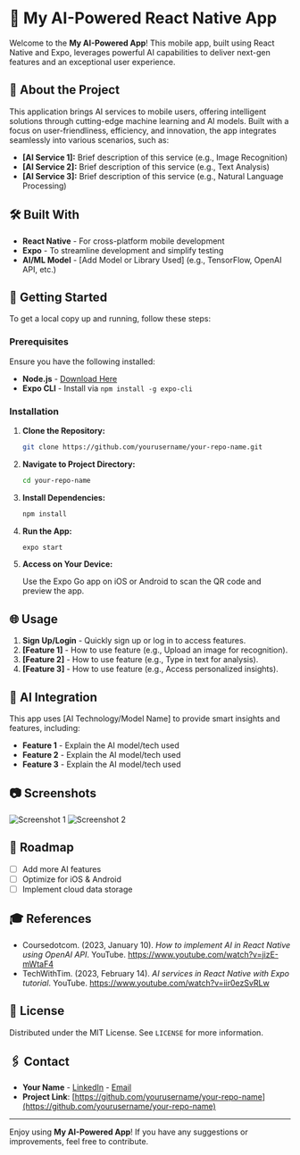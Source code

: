 # 📱 My AI-Powered React Native App

Welcome to the **My AI-Powered App**! This mobile app, built using React Native and Expo, leverages powerful AI capabilities to deliver next-gen features and an exceptional user experience.

## 🧠 About the Project

This application brings AI services to mobile users, offering intelligent solutions through cutting-edge machine learning and AI models. Built with a focus on user-friendliness, efficiency, and innovation, the app integrates seamlessly into various scenarios, such as:

- **[AI Service 1]:** Brief description of this service (e.g., Image Recognition)
- **[AI Service 2]:** Brief description of this service (e.g., Text Analysis)
- **[AI Service 3]:** Brief description of this service (e.g., Natural Language Processing)

## 🛠️ Built With

- **React Native** - For cross-platform mobile development
- **Expo** - To streamline development and simplify testing
- **AI/ML Model** - [Add Model or Library Used] (e.g., TensorFlow, OpenAI API, etc.)

## 🚀 Getting Started

To get a local copy up and running, follow these steps:

### Prerequisites

Ensure you have the following installed:

- **Node.js** - [Download Here](https://nodejs.org/)
- **Expo CLI** - Install via `npm install -g expo-cli`

### Installation

1. **Clone the Repository:**

    ```bash
    git clone https://github.com/yourusername/your-repo-name.git
    ```

2. **Navigate to Project Directory:**

    ```bash
    cd your-repo-name
    ```

3. **Install Dependencies:**

    ```bash
    npm install
    ```

4. **Run the App:**

    ```bash
    expo start
    ```

5. **Access on Your Device:**

   Use the Expo Go app on iOS or Android to scan the QR code and preview the app.

## 🌐 Usage

1. **Sign Up/Login** - Quickly sign up or log in to access features.
2. **[Feature 1]** - How to use feature (e.g., Upload an image for recognition).
3. **[Feature 2]** - How to use feature (e.g., Type in text for analysis).
4. **[Feature 3]** - How to use feature (e.g., Access personalized insights).

## 🤖 AI Integration

This app uses [AI Technology/Model Name] to provide smart insights and features, including:

- **Feature 1** - Explain the AI model/tech used
- **Feature 2** - Explain the AI model/tech used
- **Feature 3** - Explain the AI model/tech used

## 📷 Screenshots

![Screenshot 1](./assets/screenshots/screenshot1.png)
![Screenshot 2](./assets/screenshots/screenshot2.png)

## 🚧 Roadmap

- [ ] Add more AI features
- [ ] Optimize for iOS & Android
- [ ] Implement cloud data storage

## 🎓 References

- Coursedotcom. (2023, January 10). *How to implement AI in React Native using OpenAI API*. YouTube. https://www.youtube.com/watch?v=jizE-mWtaF4
- TechWithTim. (2023, February 14). *AI services in React Native with Expo tutorial*. YouTube. https://www.youtube.com/watch?v=iir0ezSvRLw

## 📜 License

Distributed under the MIT License. See `LICENSE` for more information.

## 🖇️ Contact

- **Your Name** - [LinkedIn](https://linkedin.com/in/your-profile) - [Email](mailto:your-email@example.com)
- **Project Link**: [https://github.com/yourusername/your-repo-name](https://github.com/yourusername/your-repo-name)

---

Enjoy using **My AI-Powered App**! If you have any suggestions or improvements, feel free to contribute.
